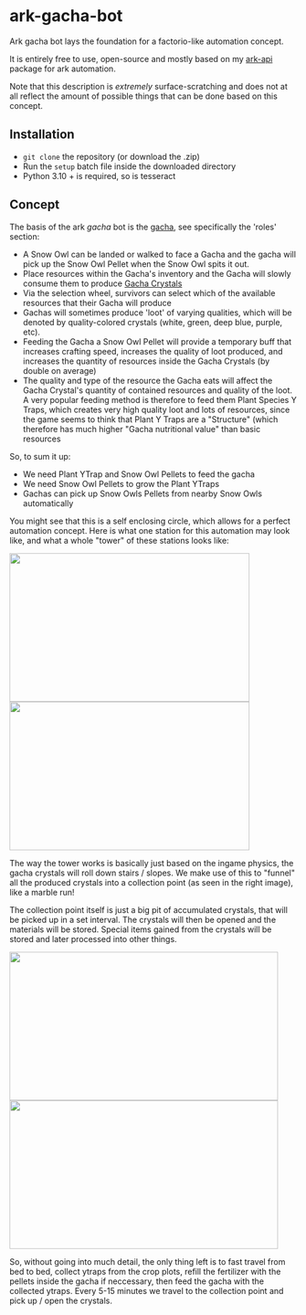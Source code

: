# ark-gacha-bot
Ark gacha bot lays the foundation for a factorio-like automation concept. 

It is entirely free to use, open-source and mostly based on my [ark-api](https://github.com/kennyhml/ark-api) package for ark automation.

Note that this description is *extremely* surface-scratching and does not at all reflect the amount of possible things that can be done based on this concept.


## Installation
- `git clone` the repository (or download the .zip)
- Run the `setup` batch file inside the downloaded directory
- Python 3.10 + is required, so is tesseract


## Concept
The basis of the ark *gacha* bot is the [gacha](https://ark.fandom.com/wiki/Gacha), see specifically the 'roles' section:
- A Snow Owl can be landed or walked to face a Gacha and the gacha will pick up the Snow Owl Pellet when the Snow Owl spits it out.
- Place resources within the Gacha's inventory and the Gacha will slowly consume them to produce [Gacha Crystals](https://ark.fandom.com/wiki/Gacha_Crystal_(Extinction))
- Via the selection wheel, survivors can select which of the available resources that their Gacha will produce
- Gachas will sometimes produce 'loot' of varying qualities, which will be denoted by quality-colored crystals (white, green, deep blue, purple, etc).
- Feeding the Gacha a Snow Owl Pellet will provide a temporary buff that increases crafting speed, increases the quality of loot produced, and increases the quantity of resources inside the Gacha Crystals (by double on average)
- The quality and type of the resource the Gacha eats will affect the Gacha Crystal's quantity of contained resources and quality of the loot. A very popular feeding method is therefore to feed them Plant Species Y Traps, which creates very high quality loot and lots of resources, since the game seems to think that Plant Y Traps are a "Structure" (which therefore has much higher "Gacha nutritional value" than basic resources

So, to sum it up:
- We need Plant YTrap and Snow Owl Pellets to feed the gacha
- We need Snow Owl Pellets to grow the Plant YTraps
- Gachas can pick up Snow Owls Pellets from nearby Snow Owls automatically

You might see that this is a self enclosing circle, which allows for a perfect automation concept.
Here is what one station for this automation may look like, and what a whole "tower" of these stations looks like:

<p float="left">
  <img src="https://user-images.githubusercontent.com/106347478/224790835-17d64719-bec5-4b8b-bae6-743a74698283.png" width="420" height="260" />
  <img src="https://user-images.githubusercontent.com/106347478/224791277-51998652-5184-4c4d-b917-bcba2f9d11a3.png" width="420" height="260" />
</p>

The way the tower works is basically just based on the ingame physics, the gacha crystals will roll down stairs / slopes.
We make use of this to "funnel" all the produced crystals into a collection point (as seen in the right image), like a marble run!

The collection point itself is just a big pit of accumulated crystals, that will be picked up in a set interval. The crystals will then be opened and the materials will be stored. Special items gained from the crystals will be stored and later processed into other things.
<p float="left">

  <img src="https://user-images.githubusercontent.com/106347478/224799043-454308d0-7ce6-4c0f-9077-b4e1e461ae3f.png" width="470" height="260" />
  <img src="https://user-images.githubusercontent.com/106347478/224799575-97fc068f-5161-4e95-aac7-3971c5e4e9c4.png" width="470" height="260" />
</p>

So, without going into much detail, the only thing left is to fast travel from bed to bed, collect ytraps from the crop plots, refill the fertilizer with the pellets inside the gacha if neccessary, then feed the gacha with the collected ytraps. Every 5-15 minutes we travel to the collection point and pick up / open the crystals.
